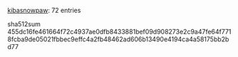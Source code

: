 [kibasnowpaw](https://github.com/kibasnowpaw): 72 entries

sha512sum 455dc16fe461664f72c4937ae0dfb8433881bef09d908273e2c9a47fe64f7718fcba9de05021fbbec9effc4a2fb48462ad606b13490e4194ca4a58175bb2bd77
